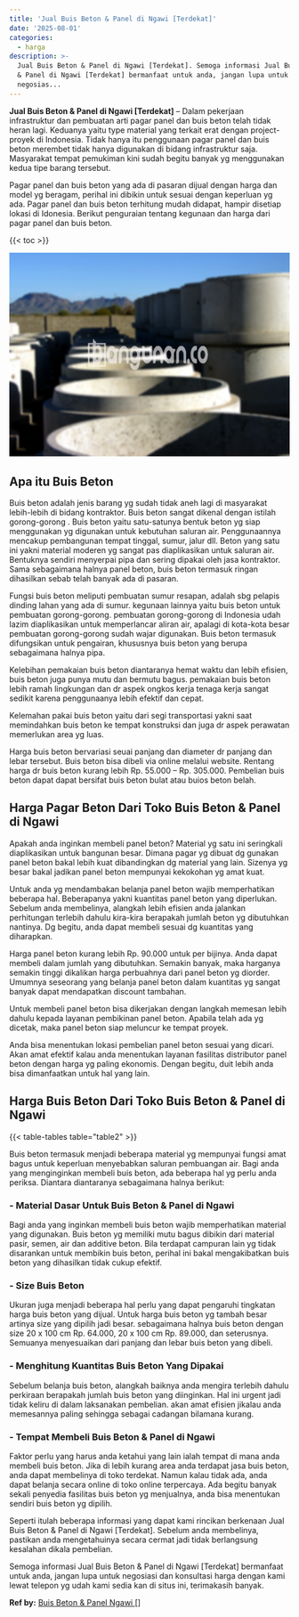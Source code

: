 ```yaml
---
title: 'Jual Buis Beton & Panel di Ngawi [Terdekat]'
date: '2025-08-01'
categories:
  - harga
description: >-
  Jual Buis Beton & Panel di Ngawi [Terdekat]. Semoga informasi Jual Buis Beton
  & Panel di Ngawi [Terdekat] bermanfaat untuk anda, jangan lupa untuk
  negosias...
---
```


**Jual Buis Beton & Panel di Ngawi \[Terdekat\]** – Dalam pekerjaan infrastruktur dan pembuatan arti pagar panel dan buis beton telah tidak heran lagi. Keduanya yaitu type material yang terkait erat dengan project-proyek di Indonesia. Tidak hanya itu penggunaan pagar panel dan buis beton merembet tidak hanya digunakan di bidang infrastruktur saja. Masyarakat tempat pemukiman kini sudah begitu banyak yg menggunakan kedua tipe barang tersebut.

Pagar panel dan buis beton yang ada di pasaran dijual dengan harga dan model yg beragam, perihal ini dibikin untuk sesuai dengan keperluan yg ada. Pagar panel dan buis beton terhitung mudah didapat, hampir disetiap lokasi di Idonesia. Berikut penguraian tentang kegunaan dan harga dari pagar panel dan buis beton.

{{< toc >}}

![Jual Buis Beton & Panel di Ngawi [Terdekat]](/images/jual-panel-buis-beton-murah-58.png)

## Apa itu Buis Beton

Buis beton adalah jenis barang yg sudah tidak aneh lagi di masyarakat lebih-lebih di bidang kontraktor. Buis beton sangat dikenal dengan istilah gorong-gorong . Buis beton yaitu satu-satunya bentuk beton yg siap menggunakan yg digunakan untuk kebutuhan saluran air. Penggunaannya mencakup pembangunan tempat tinggal, sumur, jalur dll. Beton yang satu ini yakni material moderen yg sangat pas diaplikasikan untuk saluran air. Bentuknya sendiri menyerpai pipa dan sering dipakai oleh jasa kontraktor. Sama sebagaimana halnya panel beton, buis beton termasuk ringan dihasilkan sebab telah banyak ada di pasaran.

Fungsi buis beton meliputi pembuatan sumur resapan, adalah sbg pelapis dinding lahan yang ada di sumur. kegunaan lainnya yaitu buis beton untuk pembuatan gorong-gorong. pembuatan gorong-gorong di Indonesia udah lazim diaplikasikan untuk memperlancar aliran air, apalagi di kota-kota besar pembuatan gorong-gorong sudah wajar digunakan. Buis beton termasuk difungsikan untuk pengairan, khususnya buis beton yang berupa sebagaimana halnya pipa.

Kelebihan pemakaian buis beton diantaranya hemat waktu dan lebih efisien, buis beton juga punya mutu dan bermutu bagus. pemakaian buis beton lebih ramah lingkungan dan dr aspek ongkos kerja tenaga kerja sangat sedikit karena penggunaanya lebih efektif dan cepat.

Kelemahan pakai buis beton yaitu dari segi transportasi yakni saat memindahkan buis beton ke tempat konstruksi dan juga dr aspek perawatan memerlukan area yg luas.

Harga buis beton bervariasi seuai panjang dan diameter dr panjang dan lebar tersebut. Buis beton bisa dibeli via online melalui website. Rentang harga dr buis beton kurang lebih Rp. 55.000 – Rp. 305.000. Pembelian buis beton dapat dapat bersifat buis beton bulat atau buios beton belah.

## Harga Pagar Beton Dari Toko Buis Beton & Panel di Ngawi

Apakah anda inginkan membeli panel beton? Material yg satu ini seringkali diaplikasikan untuk bangunan besar. Dimana pagar yg dibuat dg gunakan panel beton bakal lebih kuat dibandingkan dg material yang lain. Sizenya yg besar bakal jadikan panel beton mempunyai kekokohan yg amat kuat.

Untuk anda yg mendambakan belanja panel beton wajib memperhatikan beberapa hal. Beberapanya yakni kuantitas panel beton yang diperlukan. Sebelum anda membelinya, alangkah lebih efisien anda jalankan perhitungan terlebih dahulu kira-kira berapakah jumlah beton yg dibutuhkan nantinya. Dg begitu, anda dapat membeli sesuai dg kuantitas yang diharapkan.

Harga panel beton kurang lebih Rp. 90.000 untuk per bijinya. Anda dapat membeli dalam jumlah yang dibutuhkan. Semakin banyak, maka harganya semakin tinggi dikalikan harga perbuahnya dari panel beton yg diorder. Umumnya seseorang yang belanja panel beton dalam kuantitas yg sangat banyak dapat mendapatkan discount tambahan.

Untuk membeli panel beton bisa dikerjakan dengan langkah memesan lebih dahulu kepada layanan pembikinan panel beton. Apabila telah ada yg dicetak, maka panel beton siap meluncur ke tempat proyek.

Anda bisa menentukan lokasi pembelian panel beton sesuai yang dicari. Akan amat efektif kalau anda menentukan layanan fasilitas distributor panel beton dengan harga yg paling ekonomis. Dengan begitu, duit lebih anda bisa dimanfaatkan untuk hal yang lain.

## Harga Buis Beton Dari Toko Buis Beton & Panel di Ngawi

{{< table-tables table="table2" >}}

Buis beton termasuk menjadi beberapa material yg mempunyai fungsi amat bagus untuk keperluan menyebabkan saluran pembuangan air. Bagi anda yang menginginkan membeli buis beton, ada beberapa hal yg perlu anda periksa. Diantara diantaranya sebagaimana halnya berikut:

### \- Material Dasar Untuk Buis Beton & Panel di Ngawi

Bagi anda yang inginkan membeli buis beton wajib memperhatikan material yang digunakan. Buis beton yg memiliki mutu bagus dibikin dari material pasir, semen, air dan additive beton. Bila terdapat campuran lain yg tidak disarankan untuk membikin buis beton, perihal ini bakal mengakibatkan buis beton yang dihasilkan tidak cukup efektif.

### \- Size Buis Beton

Ukuran juga menjadi beberapa hal perlu yang dapat pengaruhi tingkatan harga buis beton yang dijual. Untuk harga buis beton yg tambah besar artinya size yang dipilih jadi besar. sebagaimana halnya buis beton dengan size 20 x 100 cm Rp. 64.000, 20 x 100 cm Rp. 89.000, dan seterusnya. Semuanya menyesuaikan dari panjang dan lebar buis beton yang dibeli.

### \- Menghitung Kuantitas Buis Beton Yang Dipakai

Sebelum belanja buis beton, alangkah baiknya anda mengira terlebih dahulu perkiraan berapakah jumlah buis beton yang diinginkan. Hal ini urgent jadi tidak keliru di dalam laksanakan pembelian. akan amat efisien jikalau anda memesannya paling sehingga sebagai cadangan bilamana kurang.

### \- Tempat Membeli Buis Beton & Panel di Ngawi

Faktor perlu yang harus anda ketahui yang lain ialah tempat di mana anda membeli buis beton. Jika di lebih kurang area anda terdapat jasa buis beton, anda dapat membelinya di toko terdekat. Namun kalau tidak ada, anda dapat belanja secara online di toko online terpercaya. Ada begitu banyak sekali penyedia fasilitas buis beton yg menjualnya, anda bisa menentukan sendiri buis beton yg dipilih.

Seperti itulah beberapa informasi yang dapat kami rincikan berkenaan Jual Buis Beton & Panel di Ngawi \[Terdekat\]. Sebelum anda membelinya, pastikan anda mengetahuinya secara cermat jadi tidak berlangsung kesalahan dikala pembelian.

Semoga informasi Jual Buis Beton & Panel di Ngawi \[Terdekat\] bermanfaat untuk anda, jangan lupa untuk negosiasi dan konsultasi harga dengan kami lewat telepon yg udah kami sedia kan di situs ini, terimakasih banyak.

**Ref by:** [Buis Beton & Panel Ngawi []](https://id.wikipedia.org/wiki/Buis)
